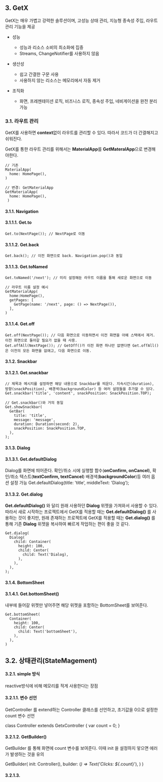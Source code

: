 ## 3. GetX

GetX는 매우 가볍고 강력한 솔루션이며, 고성능 상태 관리, 지능형 종속성 주입, 라우트 관리 기능을 제공
* 성능
  * 성능과 리소스 소비의 최소화에 집중
  * Streams, ChangeNotifier를 사용하지 않음
* 생산성
  * 쉽고 간결한 구문 사용
  * 사용하지 않는 리소스는 메모리에서 자동 제거

* 조직화
  * 화면, 프레젠테이션 로직, 비즈니스 로직, 종속성 주입, 네비게이션을 완전 분리 가능

### 3.1. 라우트 관리
GetX를 사용하면 **context**없이 라우트를 관리할 수 있다. 따라서 코드가 더 간결해지고 쉬워진다.

GetX를 통한 라우트 관리를 위해서는 **MaterialApp**를 **GetMateralApp**으로 변경해야한다.

    // 기존
    MaterialApp(
      home: HomePage(),
    )
    
    // 변경: GetMaterialApp
    GetMaterialApp(
      home: HomePage(),
     )
#### 3.1.1. Navigation
#### 3.1.1.1. Get.to

    Get.to(NextPage()); // NextPage로 이동

#### 3.1.1.2. Get.back

    Get.back(); // 이전 화면으로 back. Navigation.pop()과 동일

#### 3.1.1.3. Get.toNamed

    Get.toNamed('/next'); // 미리 설정해둔 라우트 이름을 통해 새로운 화면으로 이동
    
    // 라우트 이름 설정 예시
    GetMaterialApp(
      home:HomePage(),
      getPages: [
        GetPage(name: '/next', page: () => NextPage()),
      ],
    )
    
#### 3.1.1.4. Get.off

    Get.off(NextPage()); // 다음 화면으로 이동하면서 이전 화면을 아예 스택에서 제거. 이전 화면으로 돌아갈 필요가 없을 때 사용.
    Get.offAll(NextPage()); // GetOff()가 이전 화면 하나만 없앤다면 Get.offAll()은 이전의 모든 화면을 없애고, 다음 화면으로 이동.
    
#### 3.1.2. Snackbar
#### 3.1.2.1. Get.snackbar

    // 제목과 메시지를 설정하면 해당 내용으로 Snackbar를 띄운다. 지속시간(duration), 방향(snackPosition), 배경색(backgroundColor) 등 여러 설정들을 추가할 수 있다.
    Get.snackbar('title', 'content', snackPosition: SnackPosition.TOP);
    
    // Get.snackbar()와 거의 동일
    Get.showSnackbar(
      GetBar(
        title: 'title',
        message: 'message',
        duration: Duration(second: 2),
        snackPosition: SnackPosition.TOP,
      ),
    );
    
#### 3.1.3. Dialog
#### 3.1.3.1. Get.defaultDialog
Dialog를 화면에 띄어준다. 확인/취소 시에 실행할 함수(**onConfirm, onCancel**), 확인/취소 텍스트(**textConfirm, textCancel**) 배경색(**backgroundColor**)등 여러 옵션 설정 가능
    Get.defaultDialog(title: 'title', middleText: 'Dialog');
    
#### 3.1.3.2. Get.dialog
**Get.defaultDialog()** 와 달리 원래 사용하던 **Dialog** 위젯을 가져와서 사용할 수 있다.
따라서 새로 시작하는 프로젝트에서 GetX를 적용할 때는 **Get.defaultDialog()** 를 사용하는 것이 좋지만, 원래 존재하는 프로젝트에 GetX를 적용할 때는 **Get.dialog()** 를 통해 기존 **Dialog** 위젯을 복사하여 빠르게 작업하는 편이 좋을 것 같다.

    Get.dialog(
      Dialog(
        child: Container(
          height: 100,
          child: Center(
            child: Text('Dialog),
          ),
        ),
      ),
    );
    
#### 3.1.4. BottomSheet
#### 3.1.4.1. Get.bottomSheet()
내부에 들어갈 위젯만 넣어주면 해당 위젯을 포함하는 BottomSheet를 보여준다.

    Get.bottomSheet(
      Container(
        height: 100,
        child: Center(
          child: Text('bottomSheet'),
        ),
      ),
    )

## 3.2. 상태관리(StateMagement)
#### 3.2.1. simple 방식
reactive방식에 비해 메모리를 적게 사용한다는 장점

#### 3.2.1.1. 변수 선언
GetController 를 extend하는 Controller 클래스를 선언하고, 초기값을 0으로 설정한 count 변수 선언
 
  class Controller extends GetxController {
    var count = 0;
  }
  
#### 3.2.1.2. GetBuilder()
GetBuilder 를 통해 화면에 count 변수를 보여준다. 이때 init 을 설정하지 앟으면 에러가 발생하는 것을 유의

  GetBuilder<Controller>(
    init: Controller(),
    builder: (_) => Text('Clicks: ${_.count}'),
   )
  )

#### 3.2.1.3.
